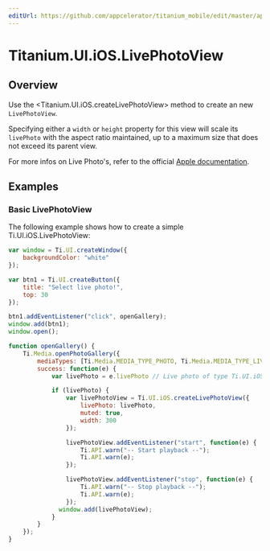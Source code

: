 ```yaml
---
editUrl: https://github.com/appcelerator/titanium_mobile/edit/master/apidoc/Titanium/UI/iOS/LivePhotoView.yml
---
```

# Titanium.UI.iOS.LivePhotoView

<TypeHeader/>

## Overview

Use the <Titanium.UI.iOS.createLivePhotoView> method to create an new `LivePhotoView`.

Specifying either a `width` or `height` property for this view will scale its `livePhoto` with 
the aspect ratio maintained, up to a maximum size that does not exceed its parent view.

For more infos on Live Photo's, refer to the official [Apple documentation](https://developer.apple.com/documentation/photosui/phlivephotoview).

## Examples

### Basic LivePhotoView

The following example shows how to create a simple Ti.UI.iOS.LivePhotoView:

``` js
var window = Ti.UI.createWindow({
    backgroundColor: "white"
});

var btn1 = Ti.UI.createButton({
    title: "Select live photo!",
    top: 30
});

btn1.addEventListener("click", openGallery);
window.add(btn1);
window.open();

function openGallery() {
    Ti.Media.openPhotoGallery({
        mediaTypes: [Ti.Media.MEDIA_TYPE_PHOTO, Ti.Media.MEDIA_TYPE_LIVEPHOTO],
        success: function(e) {
            var livePhoto = e.livePhoto // Live photo of type Ti.UI.iOS.LivePhoto

            if (livePhoto) {
                var livePhotoView = Ti.UI.iOS.createLivePhotoView({
                    livePhoto: livePhoto,
                    muted: true,
                    width: 300
                });

                livePhotoView.addEventListener("start", function(e) {
                    Ti.API.warn("-- Start playback --");
                    Ti.API.warn(e);
                });

                livePhotoView.addEventListener("stop", function(e) {
                    Ti.API.warn("-- Stop playback --");
                    Ti.API.warn(e);
                });
              window.add(livePhotoView);
            }
        }
    });
}
```

<ApiDocs/>

